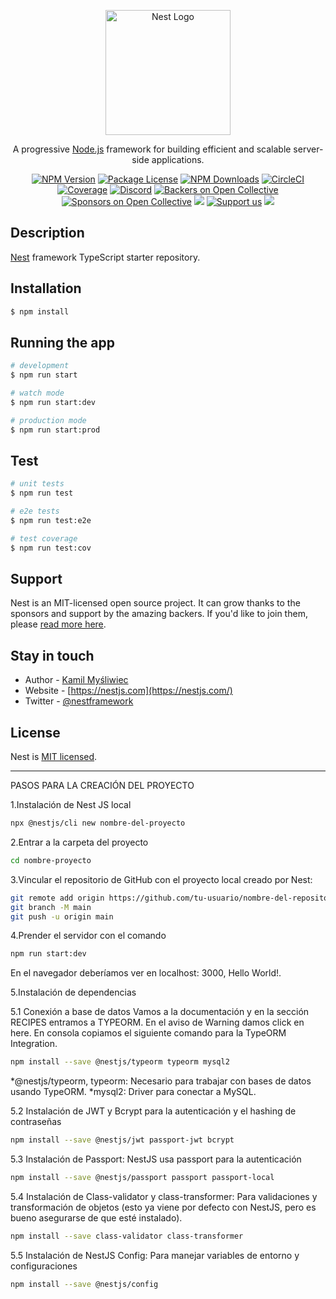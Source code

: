 <p align="center">
  <a href="http://nestjs.com/" target="blank"><img src="https://nestjs.com/img/logo-small.svg" width="200" alt="Nest Logo" /></a>
</p>

[circleci-image]: https://img.shields.io/circleci/build/github/nestjs/nest/master?token=abc123def456
[circleci-url]: https://circleci.com/gh/nestjs/nest

  <p align="center">A progressive <a href="http://nodejs.org" target="_blank">Node.js</a> framework for building efficient and scalable server-side applications.</p>
    <p align="center">
<a href="https://www.npmjs.com/~nestjscore" target="_blank"><img src="https://img.shields.io/npm/v/@nestjs/core.svg" alt="NPM Version" /></a>
<a href="https://www.npmjs.com/~nestjscore" target="_blank"><img src="https://img.shields.io/npm/l/@nestjs/core.svg" alt="Package License" /></a>
<a href="https://www.npmjs.com/~nestjscore" target="_blank"><img src="https://img.shields.io/npm/dm/@nestjs/common.svg" alt="NPM Downloads" /></a>
<a href="https://circleci.com/gh/nestjs/nest" target="_blank"><img src="https://img.shields.io/circleci/build/github/nestjs/nest/master" alt="CircleCI" /></a>
<a href="https://coveralls.io/github/nestjs/nest?branch=master" target="_blank"><img src="https://coveralls.io/repos/github/nestjs/nest/badge.svg?branch=master#9" alt="Coverage" /></a>
<a href="https://discord.gg/G7Qnnhy" target="_blank"><img src="https://img.shields.io/badge/discord-online-brightgreen.svg" alt="Discord"/></a>
<a href="https://opencollective.com/nest#backer" target="_blank"><img src="https://opencollective.com/nest/backers/badge.svg" alt="Backers on Open Collective" /></a>
<a href="https://opencollective.com/nest#sponsor" target="_blank"><img src="https://opencollective.com/nest/sponsors/badge.svg" alt="Sponsors on Open Collective" /></a>
  <a href="https://paypal.me/kamilmysliwiec" target="_blank"><img src="https://img.shields.io/badge/Donate-PayPal-ff3f59.svg"/></a>
    <a href="https://opencollective.com/nest#sponsor"  target="_blank"><img src="https://img.shields.io/badge/Support%20us-Open%20Collective-41B883.svg" alt="Support us"></a>
  <a href="https://twitter.com/nestframework" target="_blank"><img src="https://img.shields.io/twitter/follow/nestframework.svg?style=social&label=Follow"></a>
</p>
  <!--[![Backers on Open Collective](https://opencollective.com/nest/backers/badge.svg)](https://opencollective.com/nest#backer)
  [![Sponsors on Open Collective](https://opencollective.com/nest/sponsors/badge.svg)](https://opencollective.com/nest#sponsor)-->

## Description

[Nest](https://github.com/nestjs/nest) framework TypeScript starter repository.

## Installation

```bash
$ npm install
```

## Running the app

```bash
# development
$ npm run start

# watch mode
$ npm run start:dev

# production mode
$ npm run start:prod
```

## Test

```bash
# unit tests
$ npm run test

# e2e tests
$ npm run test:e2e

# test coverage
$ npm run test:cov
```

## Support

Nest is an MIT-licensed open source project. It can grow thanks to the sponsors and support by the amazing backers. If you'd like to join them, please [read more here](https://docs.nestjs.com/support).

## Stay in touch

- Author - [Kamil Myśliwiec](https://kamilmysliwiec.com)
- Website - [https://nestjs.com](https://nestjs.com/)
- Twitter - [@nestframework](https://twitter.com/nestframework)

## License

Nest is [MIT licensed](LICENSE).

--------
PASOS PARA LA CREACIÓN DEL PROYECTO

1.Instalación de Nest JS local 

```bash
npx @nestjs/cli new nombre-del-proyecto
```
2.Entrar a la carpeta del proyecto

```bash
cd nombre-proyecto
```

3.Vincular el repositorio de GitHub con el proyecto local creado por Nest:

```bash
git remote add origin https://github.com/tu-usuario/nombre-del-repositorio.git
git branch -M main
git push -u origin main
```

4.Prender el servidor con el comando

```bash
npm run start:dev
```

En el navegador deberíamos ver en localhost: 3000, Hello World!.

5.Instalación de dependencias

5.1 Conexión a base de datos
Vamos a la documentación y en la sección RECIPES entramos a TYPEORM.
En el aviso de Warning damos click en here.
En consola copiamos el siguiente comando para la TypeORM Integration.

```bash
npm install --save @nestjs/typeorm typeorm mysql2
```
*@nestjs/typeorm, typeorm: Necesario para trabajar con bases de datos usando TypeORM.
*mysql2: Driver para conectar a MySQL.

5.2 Instalación de JWT y Bcrypt para la autenticación y el hashing de contraseñas

```bash
npm install --save @nestjs/jwt passport-jwt bcrypt
```

5.3 Instalación de Passport: NestJS usa passport para la autenticación

```bash
npm install --save @nestjs/passport passport passport-local
```

5.4 Instalación de Class-validator y class-transformer: Para validaciones y transformación de objetos (esto ya viene por defecto con NestJS, pero es bueno asegurarse de que esté instalado).

```bash
npm install --save class-validator class-transformer
```

5.5 Instalación de NestJS Config: Para manejar variables de entorno y configuraciones

```bash
npm install --save @nestjs/config
```

